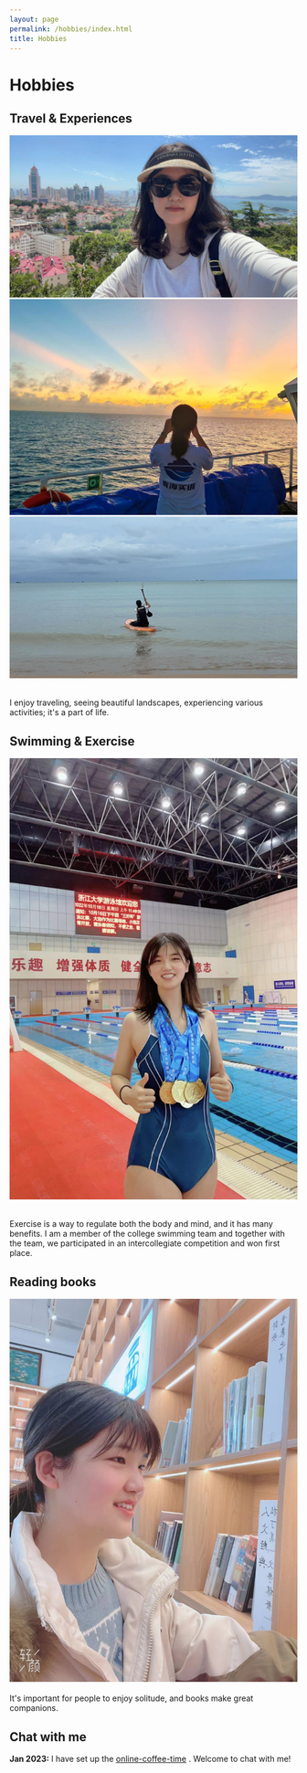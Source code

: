 ```yaml
---
layout: page
permalink: /hobbies/index.html
title: Hobbies
---
```


# Hobbies

## Travel & Experiences

<div class="third">
<img src="/images/tra1.jpg">

<img src="/images/tra2.jpg">

<img src="/images/tri3.jpg">
</div >

<br>I enjoy traveling, seeing beautiful landscapes, experiencing various activities; it's a part of life.

## Swimming & Exercise

<div class="third">
<img src="/images/swm1.jpg">
</div >

<br>Exercise is a way to regulate both the body and mind, and it has many benefits. I am a member of the college swimming team and together with the team, we participated in an intercollegiate competition and won first place.


## Reading books

<div class="third">
<img src="/images/book3.jpg">
</div>
<br>It's important for people to enjoy solitude, and books make great companions.

## Chat with me

**Jan 2023:** I have set up the [online-coffee-time](https://calendly.com/jiangyiyi/30min?back=1&month=2023-09) . Welcome to chat with me!

<!-- Calendly inline widget begin -->

<div class="calendly-inline-widget" data-url="https://calendly.com/jiangyiyi/30min?back=1&month=2023-09" style="min-width:320px;height:630px;"></div>
<script type="text/javascript" src="https://assets.calendly.com/assets/external/widget.js" async></script>
<!-- Calendly inline widget end -->

